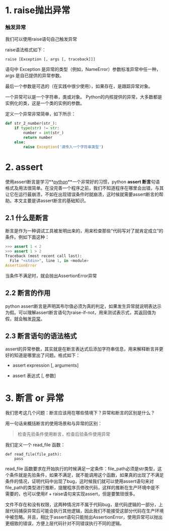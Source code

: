 # 1. raise抛出异常

### 触发异常

我们可以使用raise语句自己触发异常

raise语法格式如下：

```
raise [Exception [, args [, traceback]]]
```

语句中 Exception 是异常的类型（例如，NameError）参数标准异常中任一种，args 是自已提供的异常参数。

最后一个参数是可选的（在实践中很少使用），如果存在，是跟踪异常对象。



一个异常可以是一个字符串，类或对象。 Python的内核提供的异常，大多数都是实例化的类，这是一个类的实例的参数。

定义一个异常非常简单，如下所示：

```python
def str_2_number(str_):
    if type(str) != str:
        number = int(str_)
        return number
    else:
        raise Exception('请传入一个字符串类型')

```



# 2. assert

使用assert断言是学习**[python](http://www.iplaypython.com/)**一个非常好的习惯，python **assert 断言**句语格式及用法很简单。在没完善一个程序之前，我们不知道程序在哪里会出错，与其让它在运行最崩溃，不如在出现错误条件时就崩溃，这时候就需要assert断言的帮助。本文主要是讲assert断言的基础知识。

## 2.1 什么是断言

断言是作为一种调试工具被发明出来的，用来检查那些“代码写对了就肯定成立”的条件。例如下面这种：

```python
>>> assert 1 < 2
>>> assert 1 > 2
Traceback (most recent call last):
  File "<stdin>", line 1, in <module>
AssertionError

```

当条件不满足时，就会抛出AssertionError异常

## 2.2 断言的作用

python assert断言是声明其布尔值必须为真的判定，如果发生异常就说明表达示为假。可以理解assert断言语句为raise-if-not，用来测试表示式，其返回值为假，就会触发[异常](http://www.iplaypython.com/jichu/exception.html)。

## 2.3 断言语句的语法格式

assert的异常参数，其实就是在断言表达式后添加字符串信息，用来解释断言并更好的知道是哪里出了问题。格式如下：

+ assert expression [, arguments]

+ assert 表达式 [, 参数]

# 3. 断言 or 异常

我们思考这几个问题：断言应该用在哪些情境下？异常和断言的区别是什么？

用一句话来概括断言的使用场景和与异常的区别：

> 检查先验条件使用断言，检查后验条件使用异常

我们定义一个 read_file 函数：

```
def read_file(file_path):
    pass
```

read_file 函数要求在开始执行的时候满足一定条件：file_path必须是str类型，这个条件就是先验条件，如果不满足，就不能调用这个函数，如果真的出现了不满足条件的情况，证明代码中出现了bug，这时候我们就可以使用assert语句来对file_path的类型进行推断，提醒程序员修改代码，这样的推断在生产环境中是不需要的，也可以使用if + raise语句来实现assert，但是要繁琐很多。

文件不存在和没有权限，这两种情况并不属于代码bug，是代码逻辑的一部分，上层代码捕获异常后可能会执行其他逻辑，因此我们不能接受这部分代码在生产环境中被忽略。并且，相比于assert语句只能抛出AssertionError，使用异常可以抛出更细致的错误，方便上层代码针对不同错误执行不同的逻辑。